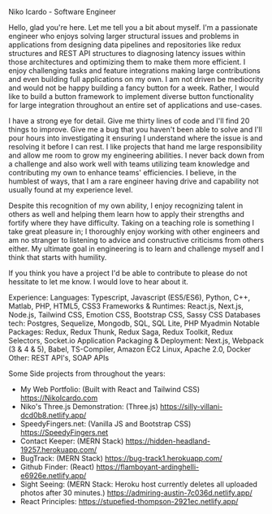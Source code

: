 Niko Icardo - Software Engineer 

Hello, glad you're here. Let me tell you a bit about myself. I'm a passionate engineer who enjoys solving larger structural issues and problems in applications from designing data pipelines and repositories like redux structures and REST API structures to diagnosing latency issues within those architectures and optimizing them to make them more efficient. I enjoy challenging tasks and feature integrations making large contributions and even building full applications on my own. I am not driven be mediocrity and would not be happy building a fancy button for a week. Rather, I would like to build a button framework to implement diverse button functionality for large integration throughout an entire set of applications and use-cases. 

I have a strong eye for detail. Give me thirty lines of code and I'll find 20 things to improve. Give me a bug that you haven't been able to solve and I'll pour hours into investigating it ensuring I understand where the issue is and resolving it before I can rest. I like projects that hand me large responsibility and allow me room to grow my engineering abilities. I never back down from a challenge and also work well with teams utilizing team knowledge and contributing my own to enhance teams' efficiencies. I believe, in the humblest of ways, that I am a rare engineer having drive and capability not usually found at my experience level.

Despite this recognition of my own ability, I enjoy recognizing talent in others as well and helping them learn how to apply their strengths and fortify where they have difficulty. Taking on a teaching role is something I take great pleasure in; I thoroughly enjoy working with other engineers and am no stranger to listening to advice and constructive criticisms from others either. My ultimate goal in engineering is to learn and challenge myself and I think that starts with humility.  

If you think you have a project I'd be able to contribute to please do not hessitate to let me know. I would love to hear about it. 


Experience: 
Languages: Typescript, Javascript (ES5/ES6), Python, C++, Matlab, PHP, HTML5, CSS3
Frameworks & Runtimes: React.js, Next.js, Node.js, Tailwind CSS, Emotion CSS, Bootstrap CSS, Sassy CSS
Databases tech: Postgres, Sequelize, Mongodb, SQL, SQL Lite, PHP Myadmin
Notable Packages: Redux, Redux Thunk, Redux Saga, Redux Toolkit, Redux Selectors, Socket.io
Application Packaging & Deployment: Next.js, Webpack (3 & 4 & 5), Babel, TS-Compiler, Amazon EC2 Linux, Apache 2.0, Docker
Other: REST API's, SOAP APIs


Some Side projects from throughout the years: 
- My Web Portfolio: (Built with React and Tailwind CSS) https://NikoIcardo.com 
- Niko's Three.js Demonstration: (Three.js)  https://silly-villani-dcd0b8.netlify.app/ 
- SpeedyFingers.net: (Vanilla JS and Bootstrap CSS) https://SpeedyFingers.net 
- Contact Keeper: (MERN Stack) https://hidden-headland-19257.herokuapp.com/
- BugTrack: (MERN Stack) https://bug-track1.herokuapp.com/
- Github Finder: (React) https://flamboyant-ardinghelli-e6926e.netlify.app/ 
- Sight Seeing: (MERN Stack: Heroku host currently deletes all uploaded photos after 30 minutes.) https://admiring-austin-7c036d.netlify.app/ 
- React Principles: https://stupefied-thompson-2921ec.netlify.app/ 


